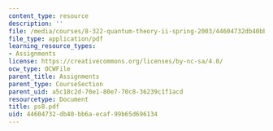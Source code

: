 ```yaml
---
content_type: resource
description: ''
file: /media/courses/8-322-quantum-theory-ii-spring-2003/44604732db40bb6aecaf99b65d696134_ps8.pdf
file_type: application/pdf
learning_resource_types:
- Assignments
license: https://creativecommons.org/licenses/by-nc-sa/4.0/
ocw_type: OCWFile
parent_title: Assignments
parent_type: CourseSection
parent_uid: a5c18c2d-70e1-80e7-70c8-36239c1f1acd
resourcetype: Document
title: ps8.pdf
uid: 44604732-db40-bb6a-ecaf-99b65d696134
---
```

